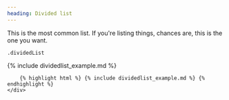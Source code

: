 ```yaml
---
heading: Divided list
---
```


<div class="line-gutters">
	<div class="unit size1of3">
		<p>This is the most common list. If you're listing things, chances are, this is the one you want.</p>
		<p><code>.dividedList</code></p>
	</div>
	<div class="lastUnit">
		{% include dividedlist_example.md %}

		{% highlight html %} {% include dividedlist_example.md %} {% endhighlight %}
	</div>
</div>